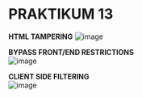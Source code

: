 # PRAKTIKUM 13

**HTML TAMPERING**
![image](https://github.com/alexandravoit/ANDMETURVE-2024/assets/145194484/6daa8df5-00a4-4ef2-9355-c9648a502e67)

**BYPASS FRONT/END RESTRICTIONS**  
![image](https://github.com/alexandravoit/ANDMETURVE-2024/assets/145194484/cb59061c-392f-4ae4-9594-c3ba931eb42e)

**CLIENT SIDE FILTERING**  
![image](https://github.com/alexandravoit/ANDMETURVE-2024/assets/145194484/06d4eb2d-45b3-4f18-a583-04cd7e7378e1)
